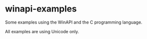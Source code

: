 # winapi-examples
Some examples using the WinAPI and the C programming language.

All examples are using Unicode only.
